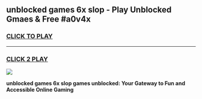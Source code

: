 
## unblocked games 6x slop - Play Unblocked Gmaes & Free #a0v4x
<h3>
<a href="https://premium.freeplayer.one?title=unblocked_games_6x_slop&ref=03M">CLICK TO PLAY</a></h3>
<hr>

<h3>
<a href="https://premium.freeplayer.one?title=unblocked_games_6x_slop&ref=03M">CLICK 2 PLAY</a>
  
</h3>

<a href="https://premium.freeplayer.one?title=unblocked_games_6x_slop&ref=03M"><img src="https://clearcache.store/games.png"></a>


**unblocked games 6x slop games unblocked: Your Gateway to Fun and Accessible Online Gaming**
